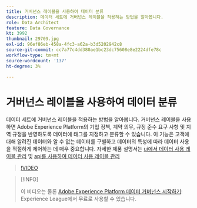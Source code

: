```yaml
---
title: 거버넌스 레이블을 사용하여 데이터 분류
description: 데이터 세트에 거버넌스 레이블을 적용하는 방법을 알아봅니다.
role: Data Architect
feature: Data Governance
kt: 3992
thumbnail: 29709.jpg
exl-id: 96ef86eb-458a-4fc3-a62a-b3d5202942c8
source-git-commit: cc7a77c4dd380ae1bc23dc75608e8e2224dfe78c
workflow-type: tm+mt
source-wordcount: '137'
ht-degree: 3%

---
```


# 거버넌스 레이블을 사용하여 데이터 분류

데이터 세트에 거버넌스 레이블을 적용하는 방법을 알아봅니다. 거버넌스 레이블을 사용하면 Adobe Experience Platform의 기업 정책, 계약 의무, 규정 준수 요구 사항 및 지역 규정을 반영하도록 데이터에 태그를 지정하고 분류할 수 있습니다. 이 기능은 고객에 대해 알려진 데이터와 알 수 없는 데이터를 구별하고 데이터의 특성에 따라 데이터 사용을 적절하게 제어하는 데 매우 중요합니다. 자세한 제품 설명서는 [ui에서 데이터 사용 레이블 관리](https://experienceleague.adobe.com/docs/experience-platform/data-governance/labels/user-guide.html) 및 [api를 사용하여 데이터 사용 레이블 관리](https://experienceleague.adobe.com/docs/experience-platform/data-governance/labels/dataset-api.html)

>[!VIDEO](https://video.tv.adobe.com/v/29709?quality=12&learn=on)

>[!INFO]
>
> 이 비디오는 물론 [Adobe Experience Platform 데이터 거버넌스 시작하기](https://experienceleague.adobe.com/?recommended=ExperiencePlatform-D-1-2021.1.dgov.gs): Experience League에서 무료로 사용할 수 있습니다.
